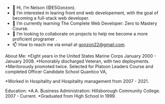 - 👋 Hi, I’m Nelson (@E5Gonzon).
- 👀 I’m interested in learing front end web developement, with the goal of becoming a full-stack web developer. 
- 🌱 I’m currently learning The Complete Web Developer: Zero to Mastery Course. 
- 💞️ I’m looking to collaborate on projects to help me become a more proficient programer . 
- 📫 How to reach me via email at gonzon22@gmail.com.

About Me:
*Eight years in the United States Marine Corps January 2000 - January 2008. 
*Honorably discharged Veteran, with two deployments. 
*Meritorously promoted twice. Selected for Platoon Leaders Course and completed Officer Candidate School Quantico VA,

*Worked in Hospitality and Hospitality management from 2007 - 2021. 

Education: 
*A.A. Business Administration: Hillsborough Community College. 2007 - Current.
*Graduated from High School in 1999.

<!---
E5Gonzon/E5Gonzon is a ✨ special ✨ repository because its `README.md` (this file) appears on your GitHub profile.
You can click the Preview link to take a look at your changes.
--->
